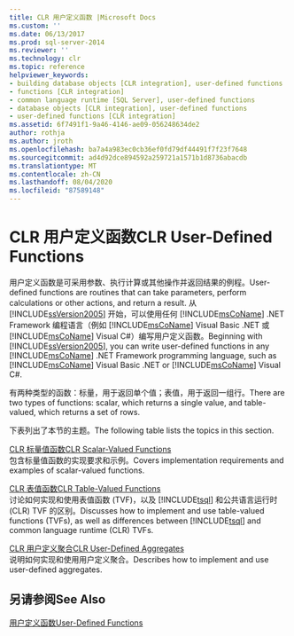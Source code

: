 ```yaml
---
title: CLR 用户定义函数 |Microsoft Docs
ms.custom: ''
ms.date: 06/13/2017
ms.prod: sql-server-2014
ms.reviewer: ''
ms.technology: clr
ms.topic: reference
helpviewer_keywords:
- building database objects [CLR integration], user-defined functions
- functions [CLR integration]
- common language runtime [SQL Server], user-defined functions
- database objects [CLR integration], user-defined functions
- user-defined functions [CLR integration]
ms.assetid: 6f7491f1-9a46-4146-ae09-056248634de2
author: rothja
ms.author: jroth
ms.openlocfilehash: ba7a4a983ec0cb36ef0fd79df44491f7f23f7648
ms.sourcegitcommit: ad4d92dce894592a259721a1571b1d8736abacdb
ms.translationtype: MT
ms.contentlocale: zh-CN
ms.lasthandoff: 08/04/2020
ms.locfileid: "87589148"
---
```

# <a name="clr-user-defined-functions"></a><span data-ttu-id="2bef1-102">CLR 用户定义函数</span><span class="sxs-lookup"><span data-stu-id="2bef1-102">CLR User-Defined Functions</span></span>
  <span data-ttu-id="2bef1-103">用户定义函数是可采用参数、执行计算或其他操作并返回结果的例程。</span><span class="sxs-lookup"><span data-stu-id="2bef1-103">User-defined functions are routines that can take parameters, perform calculations or other actions, and return a result.</span></span> <span data-ttu-id="2bef1-104">从 [!INCLUDE[ssVersion2005](../../includes/ssversion2005-md.md)] 开始，可以使用任何 [!INCLUDE[msCoName](../../includes/msconame-md.md)] .NET Framework 编程语言（例如 [!INCLUDE[msCoName](../../includes/msconame-md.md)] Visual Basic .NET 或 [!INCLUDE[msCoName](../../includes/msconame-md.md)] Visual C#）编写用户定义函数。</span><span class="sxs-lookup"><span data-stu-id="2bef1-104">Beginning with [!INCLUDE[ssVersion2005](../../includes/ssversion2005-md.md)], you can write user-defined functions in any [!INCLUDE[msCoName](../../includes/msconame-md.md)] .NET Framework programming language, such as [!INCLUDE[msCoName](../../includes/msconame-md.md)] Visual Basic .NET or [!INCLUDE[msCoName](../../includes/msconame-md.md)] Visual C#.</span></span>  
  
 <span data-ttu-id="2bef1-105">有两种类型的函数：标量，用于返回单个值；表值，用于返回一组行。</span><span class="sxs-lookup"><span data-stu-id="2bef1-105">There are two types of functions: scalar, which returns a single value, and table-valued, which returns a set of rows.</span></span>  
  
 <span data-ttu-id="2bef1-106">下表列出了本节的主题。</span><span class="sxs-lookup"><span data-stu-id="2bef1-106">The following table lists the topics in this section.</span></span>  
  
 [<span data-ttu-id="2bef1-107">CLR 标量值函数</span><span class="sxs-lookup"><span data-stu-id="2bef1-107">CLR Scalar-Valued Functions</span></span>](clr-scalar-valued-functions.md)  
 <span data-ttu-id="2bef1-108">包含标量值函数的实现要求和示例。</span><span class="sxs-lookup"><span data-stu-id="2bef1-108">Covers implementation requirements and examples of scalar-valued functions.</span></span>  
  
 [<span data-ttu-id="2bef1-109">CLR 表值函数</span><span class="sxs-lookup"><span data-stu-id="2bef1-109">CLR Table-Valued Functions</span></span>](clr-table-valued-functions.md)  
 <span data-ttu-id="2bef1-110">讨论如何实现和使用表值函数 (TVF)，以及 [!INCLUDE[tsql](../../includes/tsql-md.md)] 和公共语言运行时 (CLR) TVF 的区别。</span><span class="sxs-lookup"><span data-stu-id="2bef1-110">Discusses how to implement and use table-valued functions (TVFs), as well as differences between [!INCLUDE[tsql](../../includes/tsql-md.md)] and common language runtime (CLR) TVFs.</span></span>  
  
 [<span data-ttu-id="2bef1-111">CLR 用户定义聚合</span><span class="sxs-lookup"><span data-stu-id="2bef1-111">CLR User-Defined Aggregates</span></span>](clr-user-defined-aggregates.md)  
 <span data-ttu-id="2bef1-112">说明如何实现和使用用户定义聚合。</span><span class="sxs-lookup"><span data-stu-id="2bef1-112">Describes how to implement and use user-defined aggregates.</span></span>  
  
## <a name="see-also"></a><span data-ttu-id="2bef1-113">另请参阅</span><span class="sxs-lookup"><span data-stu-id="2bef1-113">See Also</span></span>  
 [<span data-ttu-id="2bef1-114">用户定义函数</span><span class="sxs-lookup"><span data-stu-id="2bef1-114">User-Defined Functions</span></span>](../user-defined-functions/user-defined-functions.md)  
  
  
